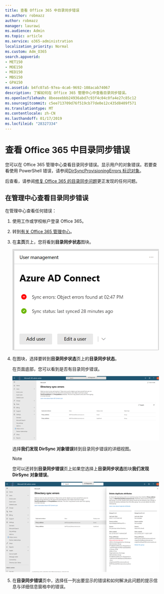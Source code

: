 ```yaml
---
title: 查看 Office 365 中目录同步错误
ms.author: robmazz
author: robmazz
manager: laurawi
ms.audience: Admin
ms.topic: article
ms.service: o365-administration
localization_priority: Normal
ms.custom: Adm_O365
search.appverid:
- MET150
- MOE150
- MED150
- MBS150
- GPA150
ms.assetid: b4fc07a5-97ea-4ca6-9692-108acab74067
description: 了解如何在 Office 365 管理中心中查看目录同步错误。
ms.openlocfilehash: 8beeeebbb24936abd7c93f4c04c0fa4e27c85c12
ms.sourcegitcommit: c5ee713709d76f519cb77de0e12c435d8409f571
ms.translationtype: MT
ms.contentlocale: zh-CN
ms.lasthandoff: 01/17/2019
ms.locfileid: "28327334"
---
```

# <a name="view-directory-synchronization-errors-in-office-365"></a>查看 Office 365 中目录同步错误

您可以在 Office 365 管理中心查看目录同步错误。显示用户的对象错误。若要查看使用 PowerShell 错误，请参阅[DirSyncProvisioningErrors 标识对象](https://docs.microsoft.com/azure/active-directory/hybrid/how-to-connect-syncservice-duplicate-attribute-resiliency)。

后查看，请参阅[修复 Office 365 的目录同步问题](fix-problems-with-directory-synchronization.md)更正发现的任何问题。
  
## <a name="view-directory-synchronization-errors-in-the-admin-center"></a>在管理中心查看目录同步错误

在管理中心查看任何错误：
  
1. 使用工作或学校帐户登录 Office 365。 
    
2. 转到[有关 Office 365 管理中心](https://support.office.com/article/758befc4-0888-4009-9f14-0d147402fd23)。
    
3. 在**主页**页上，您将看到**目录同步状态**图块。 
    
    ![目录同步状态平铺在管理中心预览](media/060006e9-de61-49d5-8979-e77cda198e71.png)
  
4. 在图块，选择要转到**目录同步状态**页上的**目录同步状态**。 
    
    在页面底部，您可以看到是否有目录同步错误。
    
    ![在目录同步状态页上您可以查看是否有目录同步对象错误](media/882094a3-80d3-4aae-b90b-78b27047974c.png)
  
    选择**我们发现 DirSync 对象错误**转到目录同步错误的详细视图。 
    
    > [!NOTE]
    > 您可以还转到**目录同步错误**页上如果您选择上**目录同步状态**图块**我们发现 DirSync 对象错误**。 
  
![目录同步错误页](media/a6e302d4-6be7-4e3a-b4b5-81c5a2c02952.png)
  
5. 在**目录同步错误**页中，选择任一列出要显示的错误和如何解决此问题的提示信息与详细信息窗格中的错误。 
